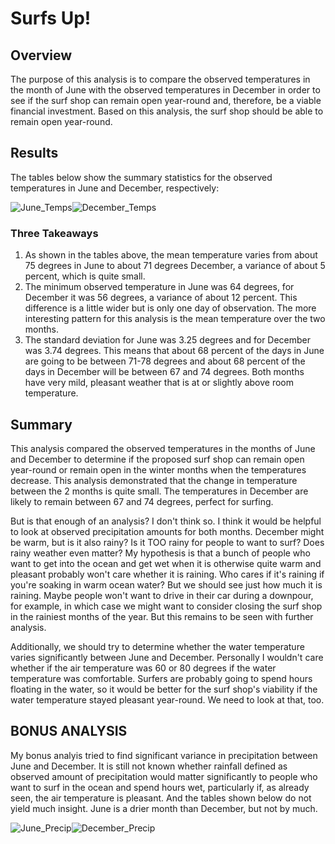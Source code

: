 # Surfs Up!

## Overview
The purpose of this analysis is to compare the observed temperatures in the month of June with the observed temperatures in December in order to see if the surf shop can remain open year-round and, therefore, be a viable financial investment. Based on this analysis, the surf shop should be able to remain open year-round.

## Results
The tables below show the summary statistics for the observed temperatures in June and December, respectively:

![June_Temps](https://user-images.githubusercontent.com/106618404/185712269-bb8377f9-f7f4-417e-9949-69f95c55e728.PNG)![December_Temps](https://user-images.githubusercontent.com/106618404/185712435-a996f164-9433-4558-a69c-388addad5fa8.PNG)

### Three Takeaways
1. As shown in the tables above, the mean temperature varies from about 75 degrees in June to about 71 degrees December, a variance of about 5 percent, which is quite small.
2. The minimum observed temperature in June was 64 degrees, for December it was 56 degrees, a variance of about 12 percent. This difference is a little wider but is only one day of observation. The more interesting pattern for this analysis is the mean temperature over the two months.
3. The standard deviation for June was 3.25 degrees and for December was 3.74 degrees. This means that about 68 percent of the days in June are going to be between 71-78 degrees and about 68 percent of the days in December will be between 67 and 74 degrees. Both months have very mild, pleasant weather that is at or slightly above room temperature. 


## Summary
This analysis compared the observed temperatures in the months of June and December to determine if the proposed surf shop can remain open year-round or remain open in the winter months when the temperatures decrease. This analysis demonstrated that the change in temperature between the 2 months is quite small. The temperatures in December are likely to remain between 67 and 74 degrees, perfect for surfing. 

But is that enough of an analysis? I don't think so. I think it would be helpful to look at observed precipitation amounts for both months. December might be warm, but is it also rainy? Is it TOO rainy for people to want to surf? Does rainy weather even matter? My hypothesis is that a bunch of people who want to get into the ocean and get wet when it is otherwise quite warm and pleasant probably won't care whether it is raining. Who cares if it's raining if you're soaking in warm ocean water? But we should see just how much it is raining. Maybe people won't want to drive in their car during a downpour, for example, in which case we might want to consider closing the surf shop in the rainiest months of the year. But this remains to be seen with further analysis.

Additionally, we should try to determine whether the water temperature varies significantly between June and December. Personally I wouldn't care whether if the air temperature was 60 or 80 degrees if the water temperature was comfortable. Surfers are probably going to spend hours floating in the water, so it would be better for the surf shop's viability if the water temperature stayed pleasant year-round. We need to look at that, too.

## BONUS ANALYSIS

My bonus analyis tried to find significant variance in precipitation between June and December. It is still not known whether rainfall defined as observed amount of precipitation would matter significantly to people who want to surf in the ocean and spend hours wet, particularly if, as already seen, the air temperature is pleasant. And the tables shown below do not yield much insight. June is a drier month than December, but not by much. 

![June_Precip](https://user-images.githubusercontent.com/106618404/185715681-03d816f6-ba68-4ab0-8997-7725d70c5752.PNG)![December_Precip](https://user-images.githubusercontent.com/106618404/185715789-f9d04f11-8d67-4b6f-a3d8-863fd5d99162.PNG)


